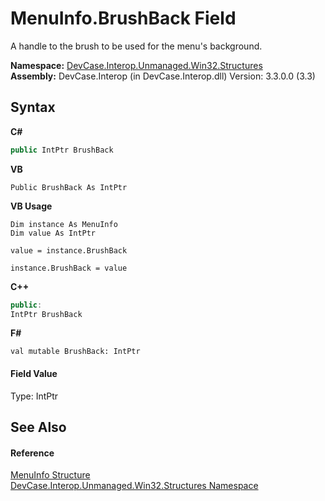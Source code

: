 # MenuInfo.BrushBack Field
 

A handle to the brush to be used for the menu's background.

**Namespace:**&nbsp;<a href="N_DevCase_Interop_Unmanaged_Win32_Structures">DevCase.Interop.Unmanaged.Win32.Structures</a><br />**Assembly:**&nbsp;DevCase.Interop (in DevCase.Interop.dll) Version: 3.3.0.0 (3.3)

## Syntax

**C#**<br />
``` C#
public IntPtr BrushBack
```

**VB**<br />
``` VB
Public BrushBack As IntPtr
```

**VB Usage**<br />
``` VB Usage
Dim instance As MenuInfo
Dim value As IntPtr

value = instance.BrushBack

instance.BrushBack = value
```

**C++**<br />
``` C++
public:
IntPtr BrushBack
```

**F#**<br />
``` F#
val mutable BrushBack: IntPtr
```


#### Field Value
Type: IntPtr

## See Also


#### Reference
<a href="T_DevCase_Interop_Unmanaged_Win32_Structures_MenuInfo">MenuInfo Structure</a><br /><a href="N_DevCase_Interop_Unmanaged_Win32_Structures">DevCase.Interop.Unmanaged.Win32.Structures Namespace</a><br />